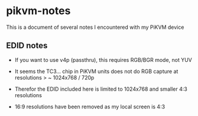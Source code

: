 # pikvm-notes

This is a document of several notes I encountered with my PiKVM device

## EDID notes

- If you want to use v4p (passthru), this requires RGB/BGR mode, not YUV

- It seems the TC3... chip in PiKVM units does not do RGB capture at resolutions > ~ 1024x768 / 720p

- Therefor the EDID included here is limited to 1024x768 and smaller 4:3 resolutions

- 16:9 resolutions have been removed as my local screen is 4:3
